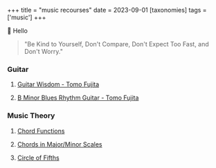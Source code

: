 +++
title = "music recourses"
date = 2023-09-01
[taxonomies]
tags = ['music']
+++

👋 Hello


> "Be Kind to Yourself, Don't Compare, Don't Expect Too Fast, and Don't Worry."


### Guitar
1. [Guitar Wisdom - Tomo Fujita](https://tomovhxtv.vhx.tv/browse) 
   
2. [B Minor Blues Rhythm Guitar - Tomo Fujita](https://www.youtube.com/watch?v=vMe7zONYGA0)

### Music Theory
1. [Chord Functions](../chord-functions/)

2. [Chords in Major/Minor Scales](../scale-chords/)

3. [Circle of Fifths](../circle-of-fifths)

